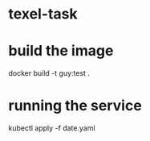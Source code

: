 # texel-task

# build the image
docker build -t guy:test .

# running the service
kubectl apply -f date.yaml 
